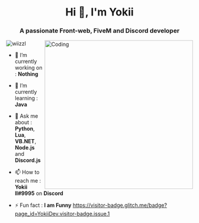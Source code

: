 <!-- [![MasterHead](https://1.bp.blogspot.com/-7A4WynwLsMw/XbBpCXG8fHI/AAAAAAAAMt4/uOa1bpLskYgrwGbllhSu2SDj_Mig8SXJQCLcBGAsYHQ/s1600/2000_600px.gif)](https://github.com/wiizzl) -->
<h1 align="center">Hi 👋, I'm Yokii</h1>
<h3 align="center">A passionate Front-web, FiveM and Discord developer</h3>
<img align="right" alt="Coding" width="400" src="https://media.giphy.com/media/iIqmM5tTjmpOB9mpbn/giphy.gif">

<p align="left"> <img src="https://komarev.com/ghpvc/?username=wiizzl&label=Profile%20views&color=0e75b6&style=flat" alt="wiizzl" /> </p>

- 🔭 I’m currently working on : **Nothing**

- 🌱 I’m currently learning : **Java**

- 💬 Ask me about : **Python**, **Lua**, **VB.NET**, **Node.js** and **Discord.js**

- 📫 How to reach me : **Yokii ll#9995** on **Discord**

- ⚡ Fun fact : **I am Funny**
https://visitor-badge.glitch.me/badge?page_id=YokiiDev.visitor-badge.issue.1

